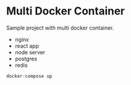 # Multi Docker Container

Sample project with multi docker container.

- nginx
- react app
- node server
- postgres
- redis

```
docker-compose up
```
